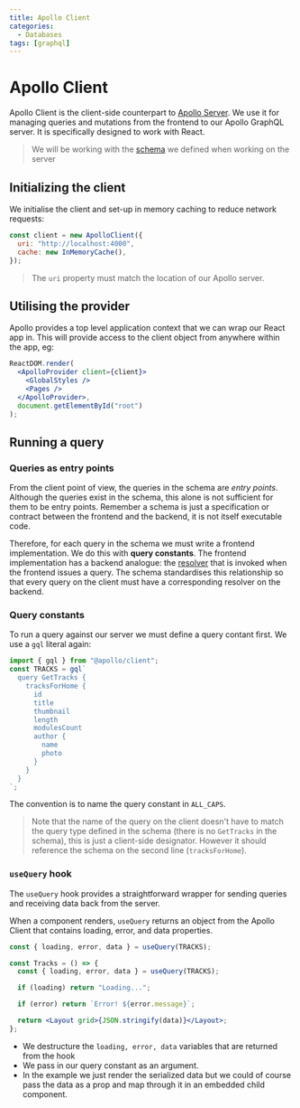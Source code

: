 ```yaml
---
title: Apollo Client
categories:
  - Databases
tags: [graphql]
---
```


# Apollo Client

Apollo Client is the client-side counterpart to
[Apollo Server](/Databases/GraphQL/Apollo/Apollo_Server.md). We use it for
managing queries and mutations from the frontend to our Apollo GraphQL server.
It is specifically designed to work with React.

> We will be working with the
> [schema](/Databases/GraphQL/Apollo/Apollo_Server.md#example-schema) we defined
> when working on the server

## Initializing the client

We initialise the client and set-up in memory caching to reduce network
requests:

```js
const client = new ApolloClient({
  uri: "http://localhost:4000",
  cache: new InMemoryCache(),
});
```

> The `uri` property must match the location of our Apollo server.

## Utilising the provider

Apollo provides a top level application context that we can wrap our React app
in. This will provide access to the client object from anywhere within the app,
eg:

```jsx
ReactDOM.render(
  <ApolloProvider client={client}>
    <GlobalStyles />
    <Pages />
  </ApolloProvider>,
  document.getElementById("root")
);
```

## Running a query

### Queries as entry points

From the client point of view, the queries in the schema are _entry points_.
Although the queries exist in the schema, this alone is not sufficient for them
to be entry points. Remember a schema is just a specification or contract
between the frontend and the backend, it is not itself executable code.

Therefore, for each query in the schema we must write a frontend implementation.
We do this with **query constants**. The frontend implementation has a backend
analogue: the
[resolver](/Databases/GraphQL/Apollo/Apollo_Server.md#implementing-resolvers)
that is invoked when the frontend issues a query. The schema standardises this
relationship so that every query on the client must have a corresponding
resolver on the backend.

### Query constants

To run a query against our server we must define a query contant first. We use a
`gql` literal again:

```js
import { gql } from "@apollo/client";
const TRACKS = gql`
  query GetTracks {
    tracksForHome {
      id
      title
      thumbnail
      length
      modulesCount
      author {
        name
        photo
      }
    }
  }
`;
```

The convention is to name the query constant in `ALL_CAPS`.

> Note that the name of the query on the client doesn't have to match the query
> type defined in the schema (there is no `GetTracks` in the schema), this is
> just a client-side designator. However it should reference the schema on the
> second line (`tracksForHome`).

### `useQuery` hook

The `useQuery` hook provides a straightforward wrapper for sending queries and
receiving data back from the server.

When a component renders, `useQuery` returns an object from the Apollo Client
that contains loading, error, and data properties.

```jsx
const { loading, error, data } = useQuery(TRACKS);

const Tracks = () => {
  const { loading, error, data } = useQuery(TRACKS);

  if (loading) return "Loading...";

  if (error) return `Error! ${error.message}`;

  return <Layout grid>{JSON.stringify(data)}</Layout>;
};
```

- We destructure the `loading, error, data` variables that are returned from the
  hook
- We pass in our query constant as an argument.
- In the example we just render the serialized data but we could of course pass
  the data as a prop and map through it in an embedded child component.
